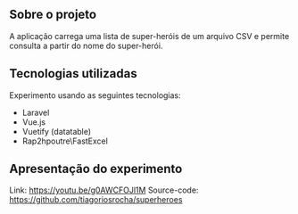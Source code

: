 ## Sobre o projeto

A aplicação carrega uma lista de super-heróis de um arquivo CSV e permite consulta a partir do nome do super-herói.

## Tecnologias utilizadas

Experimento usando as seguintes tecnologias:
- Laravel
- Vue.js
- Vuetify (datatable)
- Rap2hpoutre\FastExcel

## Apresentação do experimento

Link: https://youtu.be/g0AWCFOJl1M
Source-code: https://github.com/tiagoriosrocha/superheroes

